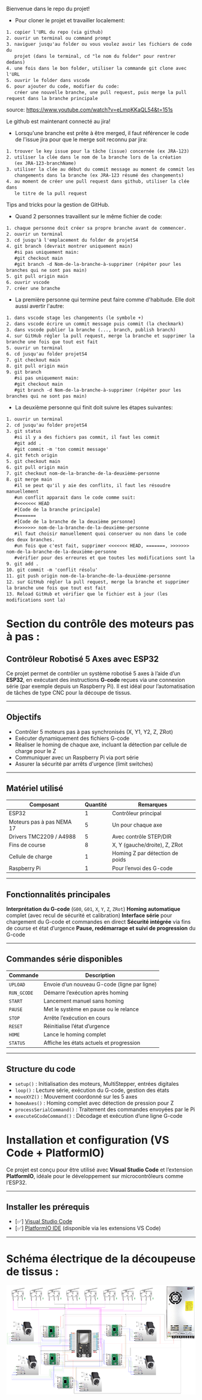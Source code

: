 Bienvenue dans le repo du projet! 
   - Pour cloner le projet et travailler localement:
   
    1. copier l'URL du repo (via github)
    2. ouvrir un terminal ou command prompt
    3. naviguer jusqu'au folder ou vous voulez avoir les fichiers de code du 
       projet (dans le terminal, cd "le nom du folder" pour rentrer dedans)
    4. une fois dans le bon folder, utiliser la commande git clone avec l'URL
    5. ouvrir le folder dans vscode
    6. pour ajouter du code, modifier du code: 
       créer une nouvelle branche, une pull request, puis merge la pull request dans la branche principale

source: https://www.youtube.com/watch?v=eLmpKKaQL54&t=151s

Le github est maintenant connecté au jira!

   - Lorsqu'une branche est prête à être merged, il faut référencer le code de 
     l'issue jira pour que le merge soit reconnu par jira:
   
    1. trouver le key issue pour la tâche (issue) concernée (ex JRA-123)
    2. utiliser la clée dans le nom de la branche lors de la création
       (ex JRA-123-branchName)
    3. utiliser la clée au début du commit message au moment de commit les 
       changements dans la branche (ex JRA-123 résumé des changements)
    4. au moment de créer une pull request dans github, utiliser la clée dans
       le titre de la pull request


Tips and tricks pour la gestion de GitHub.
   - Quand 2 personnes travaillent sur le même fichier de code:

    1. chaque personne doit créer sa propre branche avant de commencer.
    2. ouvrir un terminal
    3. cd jusqu'à l'emplacement du folder de projetS4
    4. git branch (devrait montrer uniquement main)
       #si pas uniquement main: 
       #git checkout main
       #git branch -d Nom-de-la-branche-à-supprimer (répéter pour les branches qui ne sont pas main)
    5. git pull origin main
    6. ouvrir vscode
    7. créer une branche

   - La première personne qui termine peut faire comme d'habitude. Elle doit aussi avertir l'autre:
   
    1. dans vscode stage les changements (le symbole +)
    2. dans vscode écrire un commit message puis commit (la checkmark)
    3. dans vscode publier la branche (..., branch, publish branch)
    4. sur GitHub régler la pull request, merge la branche et supprimer la branche une fois que tout est fait
    5. ouvrir un terminal
    6. cd jusqu'au folder projetS4
    7. git checkout main
    8. git pull origin main
    9. git branch
       #si pas uniquement main: 
       #git checkout main
       #git branch -d Nom-de-la-branche-à-supprimer (répéter pour les branches qui ne sont pas main)

   - La deuxième personne qui finit doit suivre les étapes suivantes:

    1. ouvrir un terminal
    2. cd jusqu'au folder projetS4
    3. git status
       #si il y a des fichiers pas commit, il faut les commit
       #git add .
       #git commit -m 'ton commit message'
    4. git fetch origin
    5. git checkout main
    6. git pull origin main
    7. git checkout nom-de-la-branche-de-la-deuxième-personne
    8. git merge main
       #il se peut qu'il y aie des conflits, il faut les résoudre manuellement
       #un conflit apparait dans le code comme suit:
       #<<<<<<< HEAD
       #[Code de la branche principale]
       #=======
       #[Code de la branche de la deuxième personne]
       #>>>>>>> nom-de-la-branche-de-la-deuxième-personne
       #il faut choisir manuellement quoi conserver ou non dans le code des deux branches.
       #un fois que c'est fait, supprimer <<<<<<< HEAD, =======, >>>>>>> nom-de-la-branche-de-la-deuxième-personne
       #vérifier pour des erreures et que toutes les modifications sont la
    9. git add .
    10. git commit -m 'conflit résolu'
    11. git push origin nom-de-la-branche-de-la-deuxième-personne
    12. sur GitHub régler la pull request, merge la branche et supprimer la branche une fois que tout est fait
    13. Reload GitHub et vérifier que le fichier est à jour (les modifications sont la)




# Section du contrôle des moteurs pas à pas : 

## Contrôleur Robotisé 5 Axes avec ESP32

Ce projet permet de contrôler un système robotisé 5 axes à l’aide d’un **ESP32**, 
en exécutant des instructions **G-code** reçues via une connexion série (par exemple depuis un Raspberry Pi). 
Il est idéal pour l’automatisation de tâches de type CNC pour la découpe de tissus.

---

## Objectifs

- Contrôler 5 moteurs pas à pas synchronisés (X, Y1, Y2, Z, ZRot)
- Exécuter dynamiquement des fichiers G-code
- Réaliser le homing de chaque axe, incluant la détection par cellule de charge pour le Z
- Communiquer avec un Raspberry Pi via port série
- Assurer la sécurité par arrêts d'urgence (limit switches)

---

## Matériel utilisé

| Composant                    | Quantité | Remarques                       |
|------------------------------|----------|---------------------------------|
| ESP32                        | 1        | Contrôleur principal            |
| Moteurs pas à pas NEMA 17    | 5        | Un pour chaque axe              |
| Drivers TMC2209 / A4988      | 5        | Avec contrôle STEP/DIR          |
| Fins de course               | 8        | X, Y (gauche/droite), Z, ZRot   |
| Cellule de charge            | 1        | Homing Z par détection de poids |
| Raspberry Pi                 | 1        | Pour l’envoi des G-code         |

---

## Fonctionnalités principales

**Interprétation du G-code** (`G00`, `G01`, `X`, `Y`, `Z`, `ZRot`)
**Homing automatique** complet (avec recul de sécurité et calibration)
**Interface série** pour chargement du G-code et commandes en direct
**Sécurité intégrée** via fins de course et état d’urgence
**Pause, redémarrage et suivi de progression** du G-code

---

## Commandes série disponibles

| Commande     | Description                                  |
|--------------|----------------------------------------------|
| `UPLOAD`     | Envoie d’un nouveau G-code (ligne par ligne) |
| `RUN_GCODE`  | Démarre l’exécution après homing             |
| `START`      | Lancement manuel sans homing                 |
| `PAUSE`      | Met le système en pause ou le relance        |
| `STOP`       | Arrête l’exécution en cours                  |
| `RESET`      | Réinitialise l’état d’urgence                |
| `HOME`       | Lance le homing complet                      |
| `STATUS`     | Affiche les états actuels et progression     |

---

## Structure du code

- `setup()` : Initialisation des moteurs, MultiStepper, entrées digitales
- `loop()` : Lecture série, exécution du G-code, gestion des états
- `moveXYZ()` : Mouvement coordonné sur les 5 axes
- `homeAxes()` : Homing complet avec détection de pression pour Z
- `processSerialCommand()` : Traitement des commandes envoyées par le Pi
- `executeGCodeCommand()` : Décodage et exécution d’une ligne G-code


# Installation et configuration (VS Code + PlatformIO)

Ce projet est conçu pour être utilisé avec **Visual Studio Code** et l’extension **PlatformIO**, idéale pour le développement sur microcontrôleurs comme l’ESP32.

---

## Installer les prérequis

- [✅] [Visual Studio Code](https://code.visualstudio.com/)
- [✅] [PlatformIO IDE](https://platformio.org/install/ide?install=vscode) (disponible via les extensions VS Code)

---


# Schéma électrique de la découpeuse de tissus :
![alt text](image-1.png)